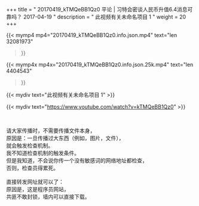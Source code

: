 +++
title = " 20170419_kTMQeBB1Qz0 平论 | 习特会密谈人民币升值6.4消息可靠吗？ 2017-04-19 "
description = " 此视频有关未命名项目 1 "
weight = 20
+++

{{< mymp4 mp4="20170419_kTMQeBB1Qz0.info.json.mp4" 
text="len 32081973"
>}}

{{< mymp4x  mp4x="20170419_kTMQeBB1Qz0.info.json.25k.mp4"
text="len 4404543"
>}}


{{< mydiv text="此视频有关未命名项目 1" >}}
<br>

{{< mydiv text="https://www.youtube.com/watch?v=kTMQeBB1Qz0" >}}


<br>

请大家传播时，不需要传播文件本身，<br>
原因是：一旦传播过大东西（例如，图片，文件），<br>
就会触发检查机制。<br>
我不知道检查机制的触发条件。<br>
但是我知道，不会说你传一个没有敏感词的网络地址都检查，<br>
否则，检查员得累死。<br><br>
直接转发网址就可以了：<br>
原因是，这是程序员网站，<br>
共匪不敢封锁，墙内可以直接下载。


